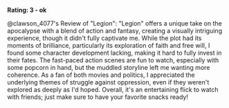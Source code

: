**Rating: 3 - ok**

@clawson_4077's Review of "Legion": "Legion" offers a unique take on the apocalypse with a blend of action and fantasy, creating a visually intriguing experience, though it didn't fully captivate me. While the plot had its moments of brilliance, particularly its exploration of faith and free will, I found some character development lacking, making it hard to fully invest in their fates. The fast-paced action scenes are fun to watch, especially with some popcorn in hand, but the muddled storyline left me wanting more coherence. As a fan of both movies and politics, I appreciated the underlying themes of struggle against oppression, even if they weren't explored as deeply as I'd hoped. Overall, it's an entertaining flick to watch with friends; just make sure to have your favorite snacks ready!